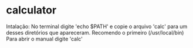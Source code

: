 # calculator
Intalação:
No terminal digite 'echo $PATH' e copie o arquivo 'calc' para um desses diretórios que apareceram. Recomendo o primeiro (/usr/local/bin)
Para abrir o manual digite 'calc'
